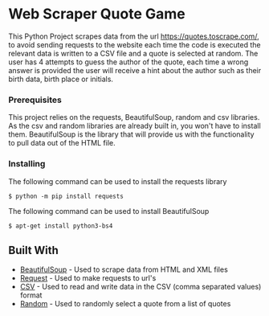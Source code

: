 # Web Scraper Quote Game

This Python Project scrapes data from the url https://quotes.toscrape.com/, to avoid sending requests to the website each time the code is executed the relevant data 
is written to a CSV file and a quote is selected at random. The user has 4 attempts to guess the author of the quote, each time a wrong answer is provided the
user will receive a hint about the author such as their birth data, birth place or initials. 

### Prerequisites

This project relies on the requests, BeautifulSoup, random and csv libraries. As the csv and random libraries are already built in, you won't have to install them. BeautifulSoup is
the library that will provide us with the functionality to pull data out of the HTML file. 

### Installing

The following command can be used to install the requests library

```
$ python -m pip install requests

```
The following command can be used to install BeautifulSoup

```
$ apt-get install python3-bs4 
```
## Built With

* [BeautifulSoup](https://www.crummy.com/software/BeautifulSoup/bs4/doc/#) - Used to scrape data from HTML and XML files 
* [Request](https://pypi.org/project/requests/) - Used to make requests to url's
* [CSV](https://docs.python.org/3/library/csv.html) - Used to read and write data in the CSV (comma separated values) format
* [Random](https://docs.python.org/3/library/random.html) - Used to randomly select a quote from a list of quotes
